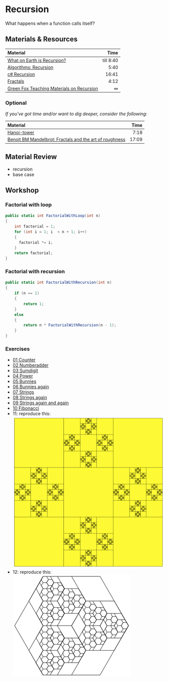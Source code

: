 # Recursion
What happens when a function calls itself?

## Materials & Resources
| Material | Time |
|:---------|-----:|
| [What on Earth is Recursion?](https://www.youtube.com/watch?v=Mv9NEXX1VHc) | till 8:40 |
| [Algorithms: Recursion](https://www.youtube.com/watch?v=KEEKn7Me-ms)| 5:40 |
| [c# Recursion](https://www.youtube.com/watch?v=wXvJSv3lS1c) | 16:41 |
| [Fractals](https://www.youtube.com/watch?v=WFtTdf3I6Ug) | 4:12 |
| [Green Fox Teaching Materials on Recursion](cs.md) | ∞ |




### Optional
*If you've got time and/or want to dig deeper, consider the following:*

| Material | Time |
|:---------|-----:|
| [Hanoi-tower](https://www.youtube.com/watch?v=5_6nsViVM00)| 7:18 |
| [Benoit BM Mandelbrot: Fractals and the art of roughness](https://www.ted.com/talks/benoit_mandelbrot_fractals_the_art_of_roughness?language=en) | 17:09 |


## Material Review
 - recursion
 - base case

## Workshop


### Factorial with loop

```c#
public static int FactorialWithLoop(int n) 
{
    int factorial = 1;
    for (int i = 1; i  < n + 1; i++) 
    {
      factorial *= i;
    }
    return factorial;
}
```


### Factorial with recursion

```c#
public static int FactorialWithRecursion(int n) 
{
    if (n == 1) 
    {
        return 1;
    } 
    else 
    {
        return n * FactorialWithRecursion(n - 1);
    }
}
```

### Exercises

 - [01 Counter](counter/Counter.cs)
 - [02 Numberadder](numberadder/Numberadder.cs)
 - [03 Sumdigit](sumdigit/Sumdigit.cs)
 - [04 Power](power/Power.cs)
 - [05 Bunnies](bunnies/Bunny1.cs)
 - [06 Bunnies again](bunnies2/Bunny2.cs)
 - [07 Strings](strings/String1.cs)
 - [08 Strings again](strings2/String2.cs)
 - [09 Strings again and again](strings3/String3.cs)
 - [10 Fibonacci](fibonacci/Fibonacci.cs)
 - 11: reproduce this:   
![11](drawing/graphic.png)
 - 12: reproduce this:   
![12](drawing/graphic2.png)
